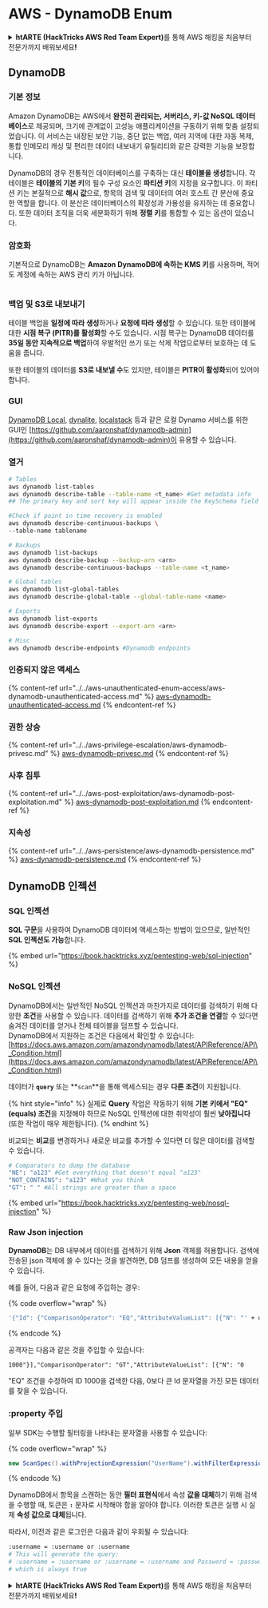 # AWS - DynamoDB Enum

<details>

<summary><strong>htARTE (HackTricks AWS Red Team Expert)</strong>를 통해 AWS 해킹을 처음부터 전문가까지 배워보세요<strong>!</strong></summary>

HackTricks를 지원하는 다른 방법:

* **회사를 HackTricks에서 광고하거나 HackTricks를 PDF로 다운로드**하려면 [**SUBSCRIPTION PLANS**](https://github.com/sponsors/carlospolop)를 확인하세요!
* [**공식 PEASS & HackTricks 스웨그**](https://peass.creator-spring.com)를 얻으세요.
* [**The PEASS Family**](https://opensea.io/collection/the-peass-family)를 발견하세요. 독점적인 [**NFTs**](https://opensea.io/collection/the-peass-family) 컬렉션입니다.
* 💬 [**Discord 그룹**](https://discord.gg/hRep4RUj7f) 또는 [**텔레그램 그룹**](https://t.me/peass)에 **참여**하거나 **Twitter** 🐦 [**@hacktricks_live**](https://twitter.com/hacktricks_live)**를** **팔로우**하세요.
* **HackTricks**와 [**HackTricks Cloud**](https://github.com/carlospolop/hacktricks-cloud) github 저장소에 **PR을 제출하여** 여러분의 해킹 기술을 공유하세요.

</details>

## DynamoDB

### 기본 정보

Amazon DynamoDB는 AWS에서 **완전히 관리되는, 서버리스, 키-값 NoSQL 데이터베이스**로 제공되며, 크기에 관계없이 고성능 애플리케이션을 구동하기 위해 맞춤 설정되었습니다. 이 서비스는 내장된 보안 기능, 중단 없는 백업, 여러 지역에 대한 자동 복제, 통합 인메모리 캐싱 및 편리한 데이터 내보내기 유틸리티와 같은 강력한 기능을 보장합니다.

DynamoDB의 경우 전통적인 데이터베이스를 구축하는 대신 **테이블을 생성**합니다. 각 테이블은 **테이블의 기본 키**의 필수 구성 요소인 **파티션 키**의 지정을 요구합니다. 이 파티션 키는 본질적으로 **해시 값**으로, 항목의 검색 및 데이터의 여러 호스트 간 분산에 중요한 역할을 합니다. 이 분산은 데이터베이스의 확장성과 가용성을 유지하는 데 중요합니다. 또한 데이터 조직을 더욱 세분화하기 위해 **정렬 키**를 통합할 수 있는 옵션이 있습니다.


### 암호화

기본적으로 DynamoDB는 **Amazon DynamoDB에 속하는 KMS 키**를 사용하며, 적어도 계정에 속하는 AWS 관리 키가 아닙니다.

<figure><img src="https://lh4.googleusercontent.com/JjtNS7aA-_GRMgZb4v93jWEQJi6DQdUPq0FEpzZPdeyCeNoG05p0NJiV9Zs-ULs_-Tfjmx0W1ZgsE2Ui2ljo7D-1a87Xny-gpLVQO0XmXdFoph9ci1RepbVNwaCe9oPruEZSEDxGTxF5dIv6pW1WpT6kWA=s2048" alt=""><figcaption></figcaption></figure>

### 백업 및 S3로 내보내기

테이블 백업을 **일정에 따라 생성**하거나 **요청에 따라 생성**할 수 있습니다. 또한 테이블에 대한 **시점 복구 (PITR)를 활성화**할 수도 있습니다. 시점 복구는 DynamoDB 데이터를 **35일 동안 지속적으로 백업**하여 우발적인 쓰기 또는 삭제 작업으로부터 보호하는 데 도움을 줍니다.

또한 테이블의 데이터를 **S3로 내보낼 수**도 있지만, 테이블은 **PITR이 활성화**되어 있어야 합니다.

### GUI

[DynamoDB Local](https://aws.amazon.com/blogs/aws/dynamodb-local-for-desktop-development/), [dynalite](https://github.com/mhart/dynalite), [localstack](https://github.com/localstack/localstack) 등과 같은 로컬 Dynamo 서비스를 위한 GUI인 [https://github.com/aaronshaf/dynamodb-admin](https://github.com/aaronshaf/dynamodb-admin)이 유용할 수 있습니다.

### 열거
```bash
# Tables
aws dynamodb list-tables
aws dynamodb describe-table --table-name <t_name> #Get metadata info
## The primary key and sort key will appear inside the KeySchema field

#Check if point in time recovery is enabled
aws dynamodb describe-continuous-backups \
--table-name tablename

# Backups
aws dynamodb list-backups
aws dynamodb describe-backup --backup-arn <arn>
aws dynamodb describe-continuous-backups --table-name <t_name>

# Global tables
aws dynamodb list-global-tables
aws dynamodb describe-global-table --global-table-name <name>

# Exports
aws dynamodb list-exports
aws dynamodb describe-export --export-arn <arn>

# Misc
aws dynamodb describe-endpoints #Dynamodb endpoints
```
### 인증되지 않은 액세스

{% content-ref url="../../aws-unauthenticated-enum-access/aws-dynamodb-unauthenticated-access.md" %}
[aws-dynamodb-unauthenticated-access.md](../../aws-unauthenticated-enum-access/aws-dynamodb-unauthenticated-access.md)
{% endcontent-ref %}

### 권한 상승

{% content-ref url="../../aws-privilege-escalation/aws-dynamodb-privesc.md" %}
[aws-dynamodb-privesc.md](../../aws-privilege-escalation/aws-dynamodb-privesc.md)
{% endcontent-ref %}

### 사후 침투

{% content-ref url="../../aws-post-exploitation/aws-dynamodb-post-exploitation.md" %}
[aws-dynamodb-post-exploitation.md](../../aws-post-exploitation/aws-dynamodb-post-exploitation.md)
{% endcontent-ref %}

### 지속성

{% content-ref url="../../aws-persistence/aws-dynamodb-persistence.md" %}
[aws-dynamodb-persistence.md](../../aws-persistence/aws-dynamodb-persistence.md)
{% endcontent-ref %}

## DynamoDB 인젝션

### SQL 인젝션

**SQL 구문**을 사용하여 DynamoDB 데이터에 액세스하는 방법이 있으므로, 일반적인 **SQL 인젝션도 가능**합니다.

{% embed url="https://book.hacktricks.xyz/pentesting-web/sql-injection" %}

### NoSQL 인젝션

DynamoDB에서는 일반적인 NoSQL 인젝션과 마찬가지로 데이터를 검색하기 위해 다양한 **조건**을 사용할 수 있습니다. 데이터를 검색하기 위해 **추가 조건을 연결**할 수 있다면 숨겨진 데이터를 얻거나 전체 테이블을 덤프할 수 있습니다.\
DynamoDB에서 지원하는 조건은 다음에서 확인할 수 있습니다: [https://docs.aws.amazon.com/amazondynamodb/latest/APIReference/API\_Condition.html](https://docs.aws.amazon.com/amazondynamodb/latest/APIReference/API\_Condition.html)

데이터가 **`query`** 또는 **`scan`**을 통해 액세스되는 경우 **다른 조건**이 지원됩니다.

{% hint style="info" %}
실제로 **Query** 작업은 작동하기 위해 **기본 키에서 "EQ" (equals) 조건**을 지정해야 하므로 NoSQL 인젝션에 대한 취약성이 훨씬 **낮아집니다** (또한 작업이 매우 제한됩니다).
{% endhint %}

비교되는 **비교**를 변경하거나 새로운 비교를 추가할 수 있다면 더 많은 데이터를 검색할 수 있습니다.
```bash
# Comparators to dump the database
"NE": "a123" #Get everything that doesn't equal "a123"
"NOT_CONTAINS": "a123" #What you think
"GT": " " #All strings are greater than a space
```
{% embed url="https://book.hacktricks.xyz/pentesting-web/nosql-injection" %}

### Raw Json injection

**DynamoDB**는 DB 내부에서 데이터를 검색하기 위해 **Json** 객체를 허용합니다. 검색에 전송된 json 객체에 쓸 수 있다는 것을 발견하면, DB 덤프를 생성하여 모든 내용을 얻을 수 있습니다.

예를 들어, 다음과 같은 요청에 주입하는 경우:

{% code overflow="wrap" %}
```bash
'{"Id": {"ComparisonOperator": "EQ","AttributeValueList": [{"N": "' + user_input + '"}]}}'
```
{% endcode %}

공격자는 다음과 같은 것을 주입할 수 있습니다:

`1000"}],"ComparisonOperator": "GT","AttributeValueList": [{"N": "0`

"EQ" 조건을 수정하여 ID 1000을 검색한 다음, 0보다 큰 Id 문자열을 가진 모든 데이터를 찾을 수 있습니다.

### :property 주입

일부 SDK는 수행할 필터링을 나타내는 문자열을 사용할 수 있습니다:

{% code overflow="wrap" %}
```java
new ScanSpec().withProjectionExpression("UserName").withFilterExpression(user_input+" = :username and Password = :password").withValueMap(valueMap)
```
{% endcode %}

DynamoDB에서 항목을 스캔하는 동안 **필터 표현식**에서 속성 **값을 대체**하기 위해 검색을 수행할 때, 토큰은 **`:`** 문자로 시작해야 함을 알아야 합니다. 이러한 토큰은 실행 시 실제 **속성 값으로 대체**됩니다.

따라서, 이전과 같은 로그인은 다음과 같이 우회될 수 있습니다:
```bash
:username = :username or :username
# This will generate the query:
# :username = :username or :username = :username and Password = :password
# which is always true
```
<details>

<summary><strong>htARTE (HackTricks AWS Red Team Expert)</strong>를 통해 AWS 해킹을 처음부터 전문가까지 배워보세요<strong>!</strong></summary>

HackTricks를 지원하는 다른 방법:

* **회사를 HackTricks에서 광고하거나 HackTricks를 PDF로 다운로드**하려면 [**SUBSCRIPTION PLANS**](https://github.com/sponsors/carlospolop)를 확인하세요!
* [**공식 PEASS & HackTricks 스웨그**](https://peass.creator-spring.com)를 얻으세요.
* [**The PEASS Family**](https://opensea.io/collection/the-peass-family)를 발견하세요. 독점적인 [**NFTs**](https://opensea.io/collection/the-peass-family) 컬렉션입니다.
* 💬 [**Discord 그룹**](https://discord.gg/hRep4RUj7f) 또는 [**텔레그램 그룹**](https://t.me/peass)에 **참여**하거나 **Twitter** 🐦 [**@hacktricks_live**](https://twitter.com/hacktricks_live)를 **팔로우**하세요.
* **Hacking 트릭을 공유하려면** [**HackTricks**](https://github.com/carlospolop/hacktricks) 및 [**HackTricks Cloud**](https://github.com/carlospolop/hacktricks-cloud) github 저장소에 PR을 제출하세요.

</details>
